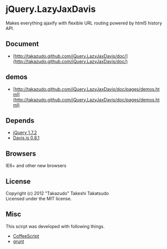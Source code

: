 # jQuery.LazyJaxDavis

Makes everything ajaxify with flexible URL routing powered by html5 history API.

## Document

* [http://takazudo.github.com/jQuery.LazyJaxDavis/doc/](http://takazudo.github.com/jQuery.LazyJaxDavis/doc/)

## demos

* [http://takazudo.github.com/jQuery.LazyJaxDavis/doc/pages/demos.html](http://takazudo.github.com/jQuery.LazyJaxDavis/doc/pages/demos.html)

## Depends

* [jQuery 1.7.2](http://jquery.com/)
* [Davis.js 0.8.1](http://davisjs.com/)

## Browsers

IE6+ and other new browsers

## License

Copyright (c) 2012 "Takazudo" Takeshi Takatsudo  
Licensed under the MIT license.

## Misc

This scirpt was developed with following things.  

 * [CoffeeScript][coffeescript]
 * [grunt][grunt]

[coffeescript]: http://coffeescript.org/ "CoffeeScript"
[grunt]: https://github.com/cowboy/grunt "grunt"
